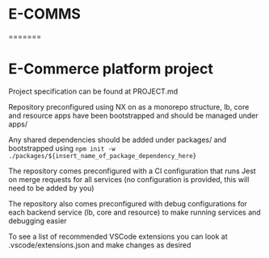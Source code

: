 # E-COMMS
=======
# E-Commerce platform project

Project specification can be found at PROJECT.md

Repository preconfigured using NX on as a monorepo structure, lb, core and resource apps have been bootstrapped and should be managed under apps/

Any shared dependencies should be added under packages/ and bootstrapped using `npm init -w ./packages/${insert_name_of_package_dependency_here}`

The repository comes preconfigured with a CI configuration that runs Jest on merge requests for all services (no configuration is provided, this will need to be added by you)

The repository also comes preconfigured with debug configurations for each backend service (lb, core and resource) to make running services and debugging easier

To see a list of recommended VSCode extensions you can look at .vscode/extensions.json and make changes as desired
